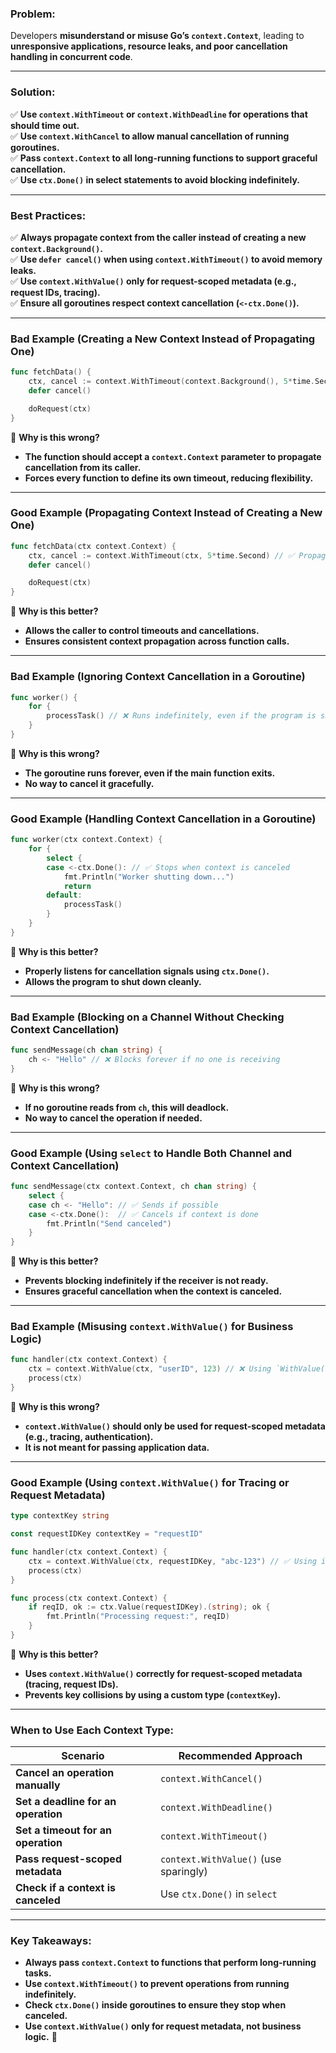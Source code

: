 ### **Problem:**

Developers **misunderstand or misuse Go’s `context.Context`**, leading to **unresponsive applications, resource leaks, and poor cancellation handling in concurrent code**.

---

### **Solution:**

✅ **Use `context.WithTimeout` or `context.WithDeadline` for operations that should time out.**  
✅ **Use `context.WithCancel` to allow manual cancellation of running goroutines.**  
✅ **Pass `context.Context` to all long-running functions to support graceful cancellation.**  
✅ **Use `ctx.Done()` in select statements to avoid blocking indefinitely.**

---

### **Best Practices:**

✅ **Always propagate context from the caller instead of creating a new `context.Background()`.**  
✅ **Use `defer cancel()` when using `context.WithTimeout()` to avoid memory leaks.**  
✅ **Use `context.WithValue()` only for request-scoped metadata (e.g., request IDs, tracing).**  
✅ **Ensure all goroutines respect context cancellation (`<-ctx.Done()`).**

---

### **Bad Example (Creating a New Context Instead of Propagating One)**

```go
func fetchData() {
	ctx, cancel := context.WithTimeout(context.Background(), 5*time.Second) // ❌ Creates a new context
	defer cancel()

	doRequest(ctx)
}
```

🔴 **Why is this wrong?**

- **The function should accept a `context.Context` parameter to propagate cancellation from its caller.**
- **Forces every function to define its own timeout, reducing flexibility.**

---

### **Good Example (Propagating Context Instead of Creating a New One)**

```go
func fetchData(ctx context.Context) {
	ctx, cancel := context.WithTimeout(ctx, 5*time.Second) // ✅ Propagates caller’s context
	defer cancel()

	doRequest(ctx)
}
```

🔵 **Why is this better?**

- **Allows the caller to control timeouts and cancellations.**
- **Ensures consistent context propagation across function calls.**

---

### **Bad Example (Ignoring Context Cancellation in a Goroutine)**

```go
func worker() {
	for {
		processTask() // ❌ Runs indefinitely, even if the program is shutting down
	}
}
```

🔴 **Why is this wrong?**

- **The goroutine runs forever, even if the main function exits.**
- **No way to cancel it gracefully.**

---

### **Good Example (Handling Context Cancellation in a Goroutine)**

```go
func worker(ctx context.Context) {
	for {
		select {
		case <-ctx.Done(): // ✅ Stops when context is canceled
			fmt.Println("Worker shutting down...")
			return
		default:
			processTask()
		}
	}
}
```

🔵 **Why is this better?**

- **Properly listens for cancellation signals using `ctx.Done()`.**
- **Allows the program to shut down cleanly.**

---

### **Bad Example (Blocking on a Channel Without Checking Context Cancellation)**

```go
func sendMessage(ch chan string) {
	ch <- "Hello" // ❌ Blocks forever if no one is receiving
}
```

🔴 **Why is this wrong?**

- **If no goroutine reads from `ch`, this will deadlock.**
- **No way to cancel the operation if needed.**

---

### **Good Example (Using `select` to Handle Both Channel and Context Cancellation)**

```go
func sendMessage(ctx context.Context, ch chan string) {
	select {
	case ch <- "Hello": // ✅ Sends if possible
	case <-ctx.Done():  // ✅ Cancels if context is done
		fmt.Println("Send canceled")
	}
}
```

🔵 **Why is this better?**

- **Prevents blocking indefinitely if the receiver is not ready.**
- **Ensures graceful cancellation when the context is canceled.**

---

### **Bad Example (Misusing `context.WithValue()` for Business Logic)**

```go
func handler(ctx context.Context) {
	ctx = context.WithValue(ctx, "userID", 123) // ❌ Using `WithValue()` for business logic
	process(ctx)
}
```

🔴 **Why is this wrong?**

- **`context.WithValue()` should only be used for request-scoped metadata (e.g., tracing, authentication).**
- **It is not meant for passing application data.**

---

### **Good Example (Using `context.WithValue()` for Tracing or Request Metadata)**

```go
type contextKey string

const requestIDKey contextKey = "requestID"

func handler(ctx context.Context) {
	ctx = context.WithValue(ctx, requestIDKey, "abc-123") // ✅ Using it for request-scoped metadata
	process(ctx)
}

func process(ctx context.Context) {
	if reqID, ok := ctx.Value(requestIDKey).(string); ok {
		fmt.Println("Processing request:", reqID)
	}
}
```

🔵 **Why is this better?**

- **Uses `context.WithValue()` correctly for request-scoped metadata (tracing, request IDs).**
- **Prevents key collisions by using a custom type (`contextKey`).**

---

### **When to Use Each Context Type:**

|**Scenario**|**Recommended Approach**|
|---|---|
|**Cancel an operation manually**|`context.WithCancel()`|
|**Set a deadline for an operation**|`context.WithDeadline()`|
|**Set a timeout for an operation**|`context.WithTimeout()`|
|**Pass request-scoped metadata**|`context.WithValue()` (use sparingly)|
|**Check if a context is canceled**|Use `ctx.Done()` in `select`|

---

### **Key Takeaways:**

- **Always pass `context.Context` to functions that perform long-running tasks.**
- **Use `context.WithTimeout()` to prevent operations from running indefinitely.**
- **Check `ctx.Done()` inside goroutines to ensure they stop when canceled.**
- **Use `context.WithValue()` only for request metadata, not business logic.** 🚀